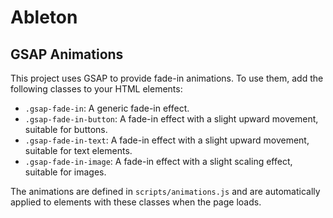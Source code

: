 # Ableton

## GSAP Animations

This project uses GSAP to provide fade-in animations. To use them, add the following classes to your HTML elements:

- `.gsap-fade-in`: A generic fade-in effect.
- `.gsap-fade-in-button`: A fade-in effect with a slight upward movement, suitable for buttons.
- `.gsap-fade-in-text`: A fade-in effect with a slight upward movement, suitable for text elements.
- `.gsap-fade-in-image`: A fade-in effect with a slight scaling effect, suitable for images.

The animations are defined in `scripts/animations.js` and are automatically applied to elements with these classes when the page loads.
